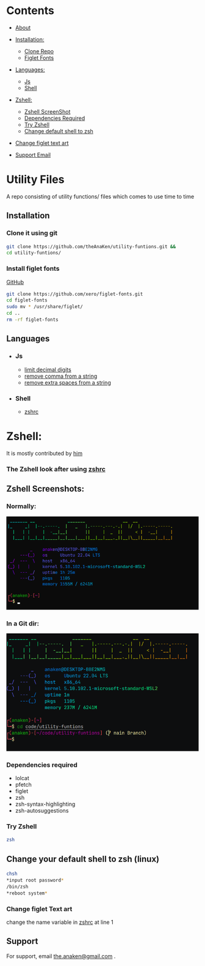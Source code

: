 # Contents

-   [About](#utility-files)
-   [Installation:](#Installation)
    -   [Clone Repo](#clone-it-using-git)
    -   [Figlet Fonts](#install-figlet-fonts)
-   [Languages:](#languages)
    -   [Js](#js)
    -   [Shell](#shell)
-   [Zshell:](#zshell)
    -   [Zshell ScreenShot](#zshell-screenshots)
    -   [Dependencies Required](#dependencies-required)
    -   [Try Zshell](#try-zshell)
    -   [Change default shell to zsh](#change-your-default-shell-to-zsh-linux)
-   [Change figlet text art](#change-figlet-text-art)

-   [Support Email](#support)

# Utility Files

A repo consisting of utility functions/ files which comes to use time to time

## Installation

### Clone it using git

```bash
git clone https://github.com/theAnaKen/utility-funtions.git &&
cd utility-funtions/
```

### Install figlet fonts

[GitHub](https://github.com/xero/figlet-fonts.git)

```bash
git clone https://github.com/xero/figlet-fonts.git
cd figlet-fonts
sudo mv * /usr/share/figlet/
cd ..
rm -rf figlet-fonts
```

## Languages

-   ### Js
    -   [limit decimal digits](js/DecimalRoundOff.js)
    -   [remove comma from a string](js/RemoveComma.js)
    -   [remove extra spaces from a string](js/RemoveExtraSpaces.js)
-   ### Shell
    -   [zshrc](zshrc/zshrc)

# Zshell:

It is mostly contributed by [him](https://github.com/jakbin/myzsh.git)

### The Zshell look after using [zshrc](zshrc/zshrc)

## Zshell Screenshots:

### Normally:

![terminal Screenshot](images/terminal-ss.png)

### In a Git dir:

![terminal Screnshpt in a git dir](images/terminal-git-ss.png)

### Dependencies required

-   lolcat
-   pfetch
-   figlet
-   zsh
-   zsh-syntax-highlighting
-   zsh-autosuggestions

### Try Zshell

```bash
zsh
```

## Change your default shell to zsh (linux)

```bash
chsh
*input root password*
/bin/zsh
*reboot system*
```

### Change figlet Text art

change the name variable in [zshrc](zshrc/zshrc) at line 1

## Support

For support, email the.anaken@gmail.com .
